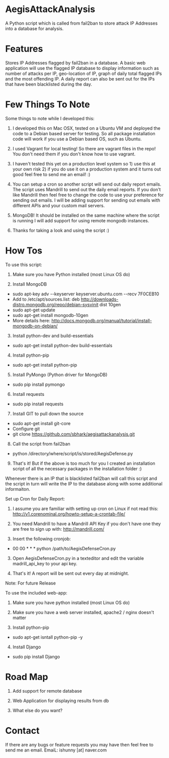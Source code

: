 AegisAttackAnalysis
==================

A Python script which is called from fail2ban to store attack IP Addresses into a database for analysis. 

Features 
===================
Stores IP Addresses flagged by fail2ban in a database. 
A basic web application will use the flagged IP database to display information such as number of attacks per IP, 
geo-location of IP, graph of daily total flagged IPs and the most offending IP. 
A daily report can also be sent out for the IPs that have been blacklisted during the day.

Few Things To Note 
===================
Some things to note while I developed this: 

1) I developed this on Mac OSX, tested on a Ubuntu VM and deployed the code to a Debian based server for testing. So all package installation code will work if you use a Debian based OS, such as Ubuntu. 

2) I used Vagrant for local testing! So there are vagrant files in the repo! You don't need them if you don't know how to use vagrant.

3) I haven't tested this yet on a production level system so 1) use this at your own risk 2) if you do use it on a production system and it turns out good feel free to send me an email! :)

4) You can setup a cron so another script will send out daily report emails. The script uses Mandrill to send out the daily email reports. If you don't like Mandrill then feel free to change the code to use your preference for sending out emails. I will be adding support for sending out emails with different APIs and your custom mail servers. 

6) MongoDB! It should be installed on the same machine where the script is running I will add support for using remote mongodb instances. 

7) Thanks for taking a look and using the script :) 

How Tos
===================
To use this script: 

1) Make sure you have Python installed (most Linux OS do)

2) Install MongoDB 
 - sudo apt-key adv --keyserver keyserver.ubuntu.com --recv 7F0CEB10
 - Add to /etc/apt/sources.list: deb http://downloads-distro.mongodb.org/repo/debian-sysvinit dist 10gen
 - sudo apt-get update 
 - sudo apt-get install mongodb-10gen 
 - More details here: http://docs.mongodb.org/manual/tutorial/install-mongodb-on-debian/

3) Install python-dev and build-essentials
 - sudo apt-get install python-dev build-essentials 

4) Install python-pip
 - sudo apt-get install python-pip

5) Install PyMongo (Python driver for MongoDB)
 - sudo pip install pymongo

6) Install requests 
 - sudo pip install requests

7) Install GIT to pull down the source
 - sudo apt-get install git-core
 - Configure git
 - git clone https://github.com/sbhark/aegisattackanalysis.git

8) Call the script from fail2ban 
 - python /directory/where/script/is/stored/AegisDefense.py 

9) That's it! But if the above is too much for you I created an installation script of all the necessary packages in the installation folder :)

Whenever there is an IP that is blacklisted fail2ban will call this script and the script in turn will write the IP to the database along with some additional informaiton. 

Set up Cron for Daily Report:

1) I assume you are familiar with setting up cron on Linux if not read this: http://v1.corenominal.org/howto-setup-a-crontab-file/

2) You need Mandrill to have a Mandrill API Key if you don't have one they are free to sign up with: http://mandrill.com/

2) Insert the following cronjob: 
 - 00 00 * * * python /path/to/AegisDefenseCron.py 

3) Open AegisDefenseCron.py in a texteditor and edit the variable madrill_api_key to your api key. 

4) That's it! A report will be sent out every day at midnight.

Note: For future Release
 
To use the included web-app: 

1) Make sure you have python installed (most Linux OS do) 

2) Make sure you have a web server installed, apache2 / nginx doesn't matter 

3) Install python-pip 
 -  sudo apt-get isntall python-pip -y 

4) Install Django 
 - sudo pip install Django

Road Map
=================
1) Add support for remote database 

2) Web Application for displaying results from db 

3) What else do you want? 

Contact 
==================
If there are any bugs or feature requests you may have then feel free to send me an email. 
EmaiL: ishunny [at] naver.com

